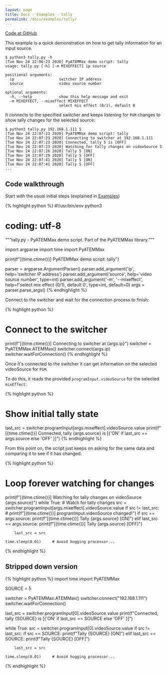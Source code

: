 ```yaml
---
layout: page
title: Docs - Examples - tally
permalink: /docs/examples/tally/
---
```


[Code at GitHub](https://github.com/clvLabs/PyATEMMax/blob/master/examples/tally.py)

This example is a quick demonstration on how to get tally information for an input source.
```
$ python3 tally.py -h
[Tue Nov 24 22:06:23 2020] PyATEMMax demo script: tally
usage: tally.py [-h] [-m MIXEFFECT] ip source

positional arguments:
  ip                    switcher IP address
  source                video source number

optional arguments:
  -h, --help            show this help message and exit
  -m MIXEFFECT, --mixeffect MIXEFFECT
                        select mix effect (0/1), default 0
```

It connects to the specified switcher and keeps listening for `PGM` changes to show tally changes for the selected source:

```
$ python3 tally.py 192.168.1.111 5
[Tue Nov 24 22:07:23 2020] PyATEMMax demo script: tally
[Tue Nov 24 22:07:23 2020] Connecting to switcher at 192.168.1.111
[Tue Nov 24 22:07:23 2020] Connected, tally 5 is [OFF]
[Tue Nov 24 22:07:23 2020] Watching for tally changes on videoSource 5
[Tue Nov 24 22:07:26 2020] Tally 5 [ON]
[Tue Nov 24 22:07:29 2020] Tally 5 [OFF]
[Tue Nov 24 22:07:41 2020] Tally 5 [ON]
[Tue Nov 24 22:07:41 2020] Tally 5 [OFF]
...
```


## Code walkthrough

Start with the usual initial steps (explained in [Examples](../))

{% highlight python %}
#!/usr/bin/env python3
# coding: utf-8
"""tally.py - PyATEMMax demo script.
   Part of the PyATEMMax library."""

import argparse
import time
import PyATEMMax

print(f"[{time.ctime()}] PyATEMMax demo script: tally")

parser = argparse.ArgumentParser()
parser.add_argument('ip', help='switcher IP address')
parser.add_argument('source', help='video source number', type=int)
parser.add_argument('-m', '--mixeffect', help=f'select mix effect (0/1), default 0', type=int, default=0)
args = parser.parse_args()
{% endhighlight %}

Connect to the switcher and wait for the connection process to finish:

{% highlight python %}
# Connect to the switcher
print(f"[{time.ctime()}] Connecting to switcher at {args.ip}")
switcher = PyATEMMax.ATEMMax()
switcher.connect(args.ip)
switcher.waitForConnection()
{% endhighlight %}

Once it's connected to the switcher it can get information on the selected videoSource for `PGM`.

To do this, it reads the provided `programInput.videoSource` for the selected `mixEffect`:

{% highlight python %}
# Show initial tally state
last_src = switcher.programInput[args.mixeffect].videoSource.value
print(f"[{time.ctime()}] Connected, tally {args.source} is [{'ON' if last_src == args.source else 'OFF' }]")
{% endhighlight %}

From this point on, the script just keeps on asking for the same data and comparing it to see if it has changed.

{% highlight python %}
# Loop forever watching for changes
print(f"[{time.ctime()}] Watching for tally changes on videoSource {args.source}")
while True:
    # Watch for tally changes
    src = switcher.programInput[args.mixeffect].videoSource.value
    if src != last_src:
        # print(f"[{time.ctime()}] programInput.videoSource changed!")
        if src == args.source:
            print(f"[{time.ctime()}] Tally {args.source} [ON]")
        elif last_src == args.source:
            print(f"[{time.ctime()}] Tally {args.source} [OFF]")

        last_src = src

    time.sleep(0.01)     # Avoid hogging processor...
{% endhighlight %}


## Stripped down version

{% highlight python %}
import time
import PyATEMMax

SOURCE = 5

switcher = PyATEMMax.ATEMMax()
switcher.connect("192.168.1.111")
switcher.waitForConnection()

last_src = switcher.programInput[0].videoSource.value
print(f"Connected, tally {SOURCE} is [{'ON' if last_src == SOURCE else 'OFF' }]")

while True:
    src = switcher.programInput[0].videoSource.value
    if src != last_src:
        if src == SOURCE:
            print(f"Tally {SOURCE} [ON]")
        elif last_src == SOURCE:
            print(f"Tally {SOURCE} [OFF]")

        last_src = src

    time.sleep(0.01)     # Avoid hogging processor...
{% endhighlight %}
